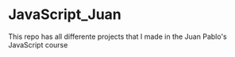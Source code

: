 # JavaScript_Juan
This repo has all differente projects that I made in the Juan Pablo's JavaScript course
